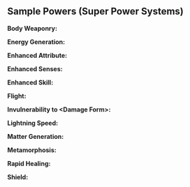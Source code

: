 Sample Powers (Super Power Systems)
-------------

__Body Weaponry:__

__Energy Generation:__

__Enhanced Attribute:__

__Enhanced Senses:__

__Enhanced Skill:__

__Flight:__

__Invulnerability to &lt;Damage Form&gt;:__

__Lightning Speed:__

__Matter Generation:__

__Metamorphosis:__

__Rapid Healing:__

__Shield:__


